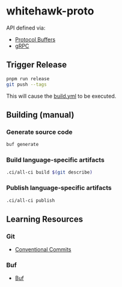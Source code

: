 # whitehawk-proto

API defined via:

- [Protocol Buffers](https://developers.google.com/protocol-buffers)
- [gRPC](https://grpc.io/)

## Trigger Release

```bash
pnpm run release
git push --tags
```

This will cause the [build.yml](./github/workflows/build.yml) to be executed.

## Building (manual)

### Generate source code

```bash
buf generate
```

### Build language-specific artifacts

```bash
.ci/all-ci build $(git describe)
```

### Publish language-specific artifacts

```bash
.ci/all-ci publish
```

## Learning Resources

### Git

- [Conventional Commits](https://www.conventionalcommits.org/en/v1.0.0/#summary)

### Buf

- [Buf](https://docs.buf.build/introduction)

